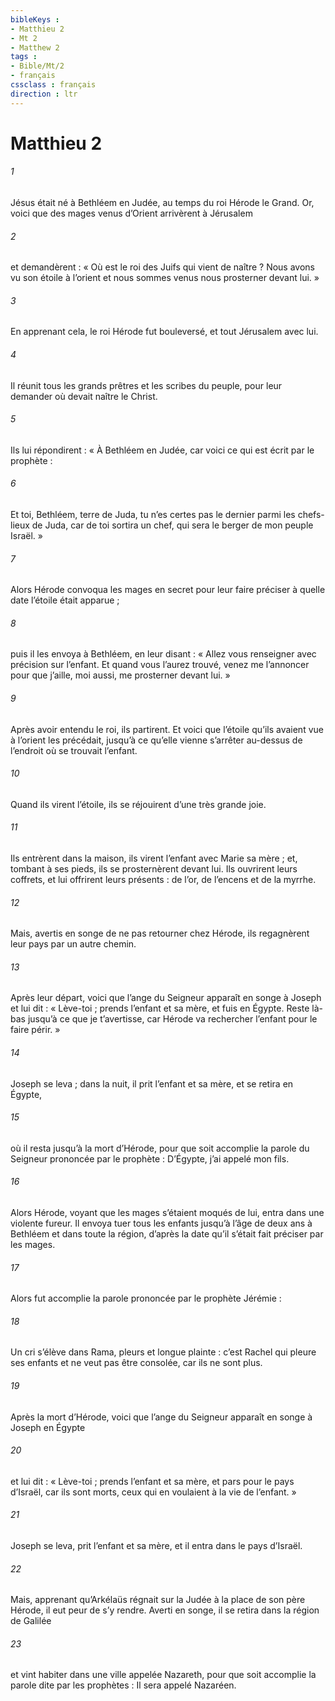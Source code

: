 ```yaml
---
bibleKeys : 
- Matthieu 2
- Mt 2
- Matthew 2
tags : 
- Bible/Mt/2
- français
cssclass : français
direction : ltr
---
```


# Matthieu 2

###### 1
Jésus était né à Bethléem en Judée, au temps du roi Hérode le Grand. Or, voici que des mages venus d’Orient arrivèrent à Jérusalem
###### 2
et demandèrent : « Où est le roi des Juifs qui vient de naître ? Nous avons vu son étoile à l’orient et nous sommes venus nous prosterner devant lui. »
###### 3
En apprenant cela, le roi Hérode fut bouleversé, et tout Jérusalem avec lui.
###### 4
Il réunit tous les grands prêtres et les scribes du peuple, pour leur demander où devait naître le Christ.
###### 5
Ils lui répondirent : « À Bethléem en Judée, car voici ce qui est écrit par le prophète :
###### 6
Et toi, Bethléem, terre de Juda,
tu n’es certes pas le dernier parmi les chefs-lieux de Juda,
car de toi sortira un chef,
qui sera le berger de mon peuple Israël. »
###### 7
Alors Hérode convoqua les mages en secret pour leur faire préciser à quelle date l’étoile était apparue ;
###### 8
puis il les envoya à Bethléem, en leur disant : « Allez vous renseigner avec précision sur l’enfant. Et quand vous l’aurez trouvé, venez me l’annoncer pour que j’aille, moi aussi, me prosterner devant lui. »
###### 9
Après avoir entendu le roi, ils partirent.
Et voici que l’étoile qu’ils avaient vue à l’orient les précédait, jusqu’à ce qu’elle vienne s’arrêter au-dessus de l’endroit où se trouvait l’enfant.
###### 10
Quand ils virent l’étoile, ils se réjouirent d’une très grande joie.
###### 11
Ils entrèrent dans la maison, ils virent l’enfant avec Marie sa mère ; et, tombant à ses pieds, ils se prosternèrent devant lui. Ils ouvrirent leurs coffrets, et lui offrirent leurs présents : de l’or, de l’encens et de la myrrhe.
###### 12
Mais, avertis en songe de ne pas retourner chez Hérode, ils regagnèrent leur pays par un autre chemin.
###### 13
Après leur départ, voici que l’ange du Seigneur apparaît en songe à Joseph et lui dit : « Lève-toi ; prends l’enfant et sa mère, et fuis en Égypte. Reste là-bas jusqu’à ce que je t’avertisse, car Hérode va rechercher l’enfant pour le faire périr. »
###### 14
Joseph se leva ; dans la nuit, il prit l’enfant et sa mère, et se retira en Égypte,
###### 15
où il resta jusqu’à la mort d’Hérode, pour que soit accomplie la parole du Seigneur prononcée par le prophète :
D’Égypte, j’ai appelé mon fils.
###### 16
Alors Hérode, voyant que les mages s’étaient moqués de lui, entra dans une violente fureur. Il envoya tuer tous les enfants jusqu’à l’âge de deux ans à Bethléem et dans toute la région, d’après la date qu’il s’était fait préciser par les mages.
###### 17
Alors fut accomplie la parole prononcée par le prophète Jérémie :
###### 18
Un cri s’élève dans Rama,
pleurs et longue plainte :
c’est Rachel qui pleure ses enfants
et ne veut pas être consolée,
car ils ne sont plus.
###### 19
Après la mort d’Hérode, voici que l’ange du Seigneur apparaît en songe à Joseph en Égypte
###### 20
et lui dit : « Lève-toi ; prends l’enfant et sa mère, et pars pour le pays d’Israël, car ils sont morts, ceux qui en voulaient à la vie de l’enfant. »
###### 21
Joseph se leva, prit l’enfant et sa mère, et il entra dans le pays d’Israël.
###### 22
Mais, apprenant qu’Arkélaüs régnait sur la Judée à la place de son père Hérode, il eut peur de s’y rendre. Averti en songe, il se retira dans la région de Galilée
###### 23
et vint habiter dans une ville appelée Nazareth, pour que soit accomplie la parole dite par les prophètes :
Il sera appelé Nazaréen.
